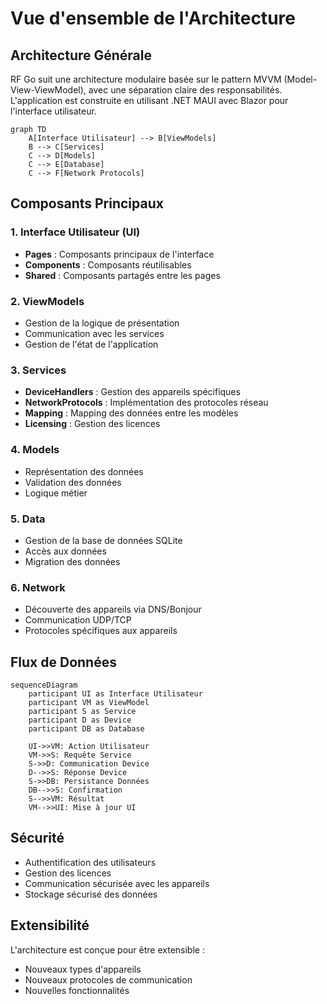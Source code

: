 # Vue d'ensemble de l'Architecture

## Architecture Générale

RF Go suit une architecture modulaire basée sur le pattern MVVM (Model-View-ViewModel), avec une séparation claire des responsabilités. L'application est construite en utilisant .NET MAUI avec Blazor pour l'interface utilisateur.

```mermaid
graph TD
    A[Interface Utilisateur] --> B[ViewModels]
    B --> C[Services]
    C --> D[Models]
    C --> E[Database]
    C --> F[Network Protocols]
```

## Composants Principaux

### 1. Interface Utilisateur (UI)
- **Pages** : Composants principaux de l'interface
- **Components** : Composants réutilisables
- **Shared** : Composants partagés entre les pages

### 2. ViewModels
- Gestion de la logique de présentation
- Communication avec les services
- Gestion de l'état de l'application

### 3. Services
- **DeviceHandlers** : Gestion des appareils spécifiques
- **NetworkProtocols** : Implémentation des protocoles réseau
- **Mapping** : Mapping des données entre les modèles
- **Licensing** : Gestion des licences

### 4. Models
- Représentation des données
- Validation des données
- Logique métier

### 5. Data
- Gestion de la base de données SQLite
- Accès aux données
- Migration des données

### 6. Network
- Découverte des appareils via DNS/Bonjour
- Communication UDP/TCP
- Protocoles spécifiques aux appareils

## Flux de Données

```mermaid
sequenceDiagram
    participant UI as Interface Utilisateur
    participant VM as ViewModel
    participant S as Service
    participant D as Device
    participant DB as Database

    UI->>VM: Action Utilisateur
    VM->>S: Requête Service
    S->>D: Communication Device
    D-->>S: Réponse Device
    S->>DB: Persistance Données
    DB-->>S: Confirmation
    S-->>VM: Résultat
    VM-->>UI: Mise à jour UI
```

## Sécurité

- Authentification des utilisateurs
- Gestion des licences
- Communication sécurisée avec les appareils
- Stockage sécurisé des données

## Extensibilité

L'architecture est conçue pour être extensible :
- Nouveaux types d'appareils
- Nouveaux protocoles de communication
- Nouvelles fonctionnalités 